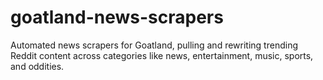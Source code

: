 # goatland-news-scrapers
Automated news scrapers for Goatland, pulling and rewriting trending Reddit content across categories like news, entertainment, music, sports, and oddities.
